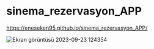 # sinema_rezervasyon_APP
https://eneseken95.github.io/sinema_rezervasyon_APP/

![Ekran görüntüsü 2023-09-23 124354](https://github.com/eneseken95/bank_APP/assets/144843964/bf11b720-590c-46da-a7c3-7cb085772a7a)
